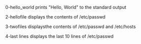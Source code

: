 0-hello_world prints "Hello, World" to the standard output

2-hellofile displays the contents of /etc/passwd

3-twofiles displaysthe contents of /etc/passwd and /etc/hosts

4-last lines displays the last 10 lines of /etc/passwd
